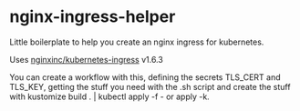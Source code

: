 # nginx-ingress-helper
Little boilerplate to help you create an nginx ingress for kubernetes.

Uses [nginxinc/kubernetes-ingress](https://github.com/nginxinc/kubernetes-ingress) v1.6.3

You can create a workflow with this, defining the secrets TLS_CERT and TLS_KEY, getting the stuff you need with the .sh script and create the stuff with kustomize build . | kubectl apply -f - or apply -k. 
